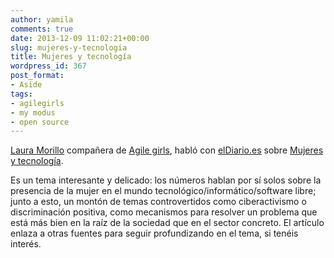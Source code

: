 ```yaml
---
author: yamila
comments: true
date: 2013-12-09 11:02:21+00:00
slug: mujeres-y-tecnologia
title: Mujeres y tecnología
wordpress_id: 367
post_format:
- Aside
tags:
- agilegirls
- my modus
- open source
---
```


[Laura Morillo](http://twitter.com/laura_morillo) compañera de [Agile girls](http://agile-girls.com), habló con [elDiario.es](http://eldiario.es) sobre [Mujeres y tecnología](http://www.eldiario.es/turing/Mujeres-tecnologia-pocas-parece_0_202980425.html).

Es un tema interesante y delicado: los números hablan por sí solos sobre la presencia de la mujer en el mundo tecnológico/informático/software libre; junto a esto, un montón de temas controvertidos como ciberactivismo o discriminación positiva, como mecanismos para resolver un problema que está más bien en la raíz de la sociedad que en el sector concreto. El artículo enlaza a otras fuentes para seguir profundizando en el tema, si tenéis interés.
